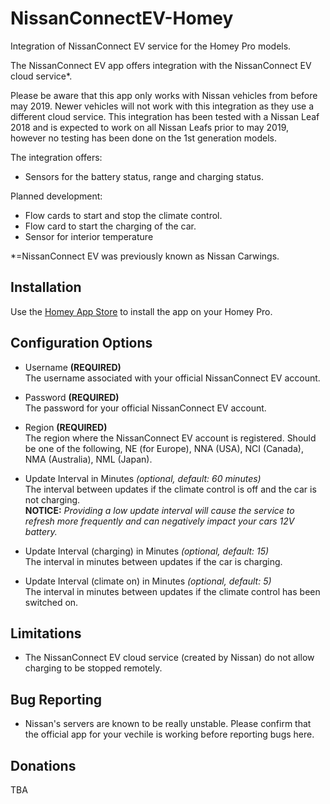 # NissanConnectEV-Homey
Integration of NissanConnect EV service for the Homey Pro models.

The NissanConnect EV app offers integration with the NissanConnect EV cloud service*. 

Please be aware that this app only works with Nissan vehicles from before may 2019. Newer vehicles will not work with this integration as they use a different cloud service.
This integration has been tested with a Nissan Leaf 2018 and is expected to work on all Nissan Leafs prior to may 2019, however no testing has been done on the 1st generation models. 

The integration offers:
* Sensors for the battery status, range and charging status.

Planned development:
* Flow cards to start and stop the climate control.
* Flow card to start the charging of the car.
* Sensor for interior temperature

*=NissanConnect EV was previously known as Nissan Carwings.

## Installation
Use the [Homey App Store]([https://homey.app/en-dk/apps/homey-pro/]) to install the app on your Homey Pro.

## Configuration Options
- Username **(REQUIRED)**  
The username associated with your official NissanConnect EV account.

- Password **(REQUIRED)**  
The password for your official NissanConnect EV account.

- Region **(REQUIRED)**  
The region where the NissanConnect EV account is registered. Should be one of the following, NE (for Europe), NNA (USA), NCI (Canada), NMA (Australia), NML (Japan).

- Update Interval in Minutes *(optional, default: 60 minutes)*  
The interval between updates if the climate control is off and the car is not charging.  
**NOTICE:** *Providing a low update interval will cause the service to refresh more frequently and can negatively impact your cars 12V battery.*

- Update Interval (charging) in Minutes *(optional, default: 15)*  
The interval in minutes between updates if the car is charging.

- Update Interval (climate on) in Minutes *(optional, default: 5)*  
The interval in minutes between updates if the climate control has been switched on.

## Limitations
* The NissanConnect EV cloud service (created by Nissan) do not allow charging to be stopped remotely.

## Bug Reporting
* Nissan's servers are known to be really unstable. Please confirm that the official app for your vechile is working before reporting bugs here. 

## Donations
TBA
